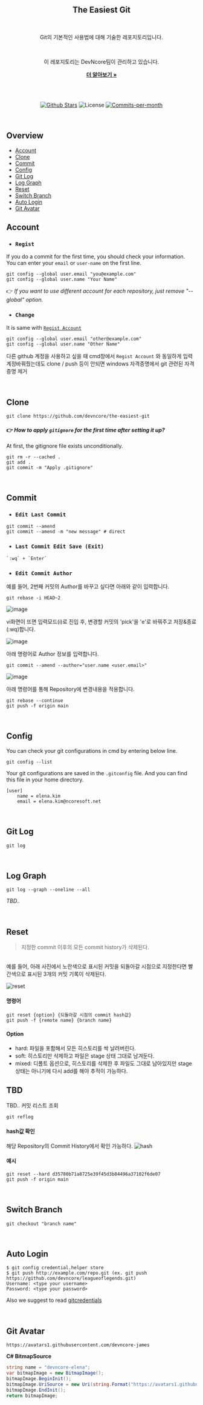 <div align=center>
  <h2>The Easiest Git</h2>
  <br/>

  Git의 기본적인 사용법에 대해 기술한 레포지토리입니다.
  
  <br />

  이 레포지토리는 DevNcore팀이 관리하고 있습니다.
  
  <a href="https://github.com/devncore/devncore"><strong>더 알아보기 »</strong></a>
 
  <br />
  <br />
 
  <p align="center">
   <a href="https://github.com/devncore/the-easiest-git/stargazers"><img src="https://img.shields.io/github/stars/devncore/the-easiest-git" alt="Github Stars"></a>
   <img src="https://img.shields.io/github/license/devncore/the-easiest-git" alt="License">
   <a href="https://github.com/devncore/the-easiest-git/pulse"><img src="https://img.shields.io/github/commit-activity/m/devncore/the-easiest-git" alt="Commits-per-month"></a>
 </p>
</div>

<br />

## Overview
- [Account](#account)
- [Clone](#clone)
- [Commit](#commit)
- [Config](#config)
- [Git Log](#git-log)
- [Log Graph](#log-graph)
- [Reset](#reset)
- [Switch Branch](#switch-branch)
- [Auto Login](#auto-login)
- [Git Avatar](#git-avatar)

## Account 
- ### `Regist`
If you do a commit for the first time, you should check your information. <br>
You can enter your `email` or `user-name` on the first line.
```git
git config --global user.email "you@example.com"
git config --global user.name "Your Name"
```
:point_right: _If you want to use different account for each repository, just remove "--global" option._
<br />

- ### `Change`
It is same with [`Regist Account`](#regist)
```git
git config --global user.email "other@example.com"
git config --global user.name "Other Name"
```
다른 github 계정을 사용하고 싶을 때 cmd창에서 `Regist Account` 와 동일하게 입력
계정바꿔줬는데도 clone / push 등이 안되면 windows 자격증명에서 git 관련된 자격 증명 제거

<br />

## Clone
```git
git clone https://github.com/devncore/the-easiest-git
```
#### :point_right: _How to apply `gitignore` for the first time after setting it up?_
At first, the gitignore file exists unconditionally.
```git
git rm -r --cached .
git add .
git commit -m "Apply .gitignore"
```
<br />  

## Commit
- ### `Edit Last Commit`
```
git commit --amend
git commit --amend -m "new message" # direct
```
    
- ### `Last Commit Edit Save (Exit)`
```
`:wq` + `Enter`
```
    
- ### `Edit Commit Author`
예를 들어, 2번째 커밋의 Author를 바꾸고 싶다면 아래와 같이 입력합니다.
```
git rebase -i HEAD~2
```
![image](https://user-images.githubusercontent.com/74305823/135565874-99e8ae67-4ee5-4de7-a440-157c90ed7fb0.png)

vi화면이 뜨면 입력모드(i)로 진입 후, 변경할 커밋의 'pick'을 'e'로 바꿔주고 저장&종료(:wq)합니다.

![image](https://user-images.githubusercontent.com/74305823/135565972-ffd5c078-dd02-4dec-b84d-b2fca2a16a37.png)

아래 명령어로 Author 정보를 입력합니다.
```
git commit --amend --author="user.name <user.email>"
```
![image](https://user-images.githubusercontent.com/74305823/135566231-bf30fb9d-5b8f-4569-9e5c-b783afcfff84.png)

아래 명령어를 통해 Repository에 변경내용을 적용합니다.
```
git rebase --continue
git push -f origin main
```

<br />

## Config
You can check your git configurations in cmd by entering below line.
```
git config --list
```

Your git configurations are saved in the `.gitconfig` file. And you can find this file in your home directory.
```git
[user]
	name = elena.kim
	email = elena.kim@ncoresoft.net
```
<br/>
    
## Git Log
```
git log
```
<br/>
       
## Log Graph

```git
git log --graph --oneline --all
```
_TBD.._

<br />

## Reset
> 지정한 commit 이후의 모든 commit history가 삭제된다.  
<br>
예를 들어, 아래 사진에서 노란색으로 표시된 커밋을 되돌아갈 시점으로 지정한다면 빨간색으로 표시된 3개의 커밋 기록이 삭제된다.  

![reset](https://user-images.githubusercontent.com/74305823/137444338-a235fbd5-1ca3-479f-90f5-4e5ffe10aaae.png)

#### 명령어 
```
git reset {option} {되돌아갈 시점의 commit hash값}
git push -f {remote name} {branch name}
```

#### Option
- hard: 파일을 포함해서 모든 히스토리를 싹 날려버린다. 
- soft: 히스토리만 삭제하고 파일은 stage 상태 그대로 남겨둔다. 
- mixed: 디폴트 옵션으로, 히스토리를 삭제한 후 파일도 그대로 남아있지만 stage 상태는 아니기에 다시 add를 해야 추적이 가능하다.

## TBD
TBD.. 커밋 리스트 조회
```
git reflog
```


#### hash값 확인
해당 Repository의 Commit History에서 확인 가능하다.
![hash](https://user-images.githubusercontent.com/74305823/137443208-51f07446-000e-4ed3-873c-8a0cd5635bf4.png)

#### 예시
```
git reset --hard d35780b71a8725e39f45d3b84496a37102f6de07
git push -f origin main
```

<br/>
    
## Switch Branch
```
git checkout "branch name"
```
<br/>
    
## Auto Login
```
$ git config credential.helper store
$ git push http://example.com/repo.git (ex. git push https://github.com/devncore/leagueoflegends.git)
Username: <type your username>
Password: <type your password>
```
Also we suggest to read [ gitcredentials](https://git-scm.com/docs/gitcredentials)

<br/>

## Git Avatar
```
https://avatars1.githubusercontent.com/devncore-james
```

**C# BitmapSource**
```csharp
string name = "devncore-elena";
var bitmapImage = new BitmapImage();
bitmapImage.BeginInit();
bitmapImage.UriSource = new Uri(string.Format("https://avatars1.githubusercontent.com/{0}", name);
bitmapImage.EndInit();
return bitmapImage;
```

